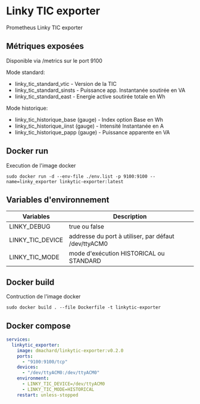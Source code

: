 # Linky TIC exporter

Prometheus Linky TIC exporter 

## Métriques exposées

Disponible via /metrics sur le port 9100 

Mode standard:

- linky_tic_standard_vtic - Version de la TIC
- linky_tic_standard_sinsts - Puissance app. Instantanée soutirée en VA
- linky_tic_standard_east - Energie active soutirée totale en Wh

Mode historique:

- linky_tic_historique_base (gauge) - Index option Base en Wh
- linky_tic_historique_iinst (gauge) - Intensité Instantanée en A
- linky_tic_historique_papp (gauge) - Puissance apparente en VA

## Docker run

Execution de l'image docker

```
sudo docker run -d --env-file ./env.list -p 9100:9100 --name=linky_exporter linkytic-exporter:latest
```

## Variables d'environnement

| Variables | Description |
| ------------- | ------------- |
| LINKY_DEBUG | true ou false |
| LINKY_TIC_DEVICE | addresse du port à utiliser, par défaut /dev/ttyACM0 |
| LINKY_TIC_MODE | mode d'exécution HISTORICAL ou STANDARD |

## Docker build

Contruction de l'image docker

```
sudo docker build . --file Dockerfile -t linkytic-exporter
```

## Docker compose

```yaml
services:
  linkytic_exporter:
    image: dmachard/linkytic-exporter:v0.2.0
    ports:
      - "9100:9100/tcp"
    devices:
      - "/dev/ttyACM0:/dev/ttyACM0"
    environment:
      - LINKY_TIC_DEVICE=/dev/ttyACM0
      - LINKY_TIC_MODE=HISTORICAL
    restart: unless-stopped
```